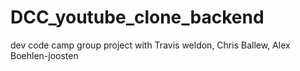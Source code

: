 # DCC_youtube_clone_backend
dev code camp group project with Travis weldon, Chris Ballew, Alex Boehlen-joosten
